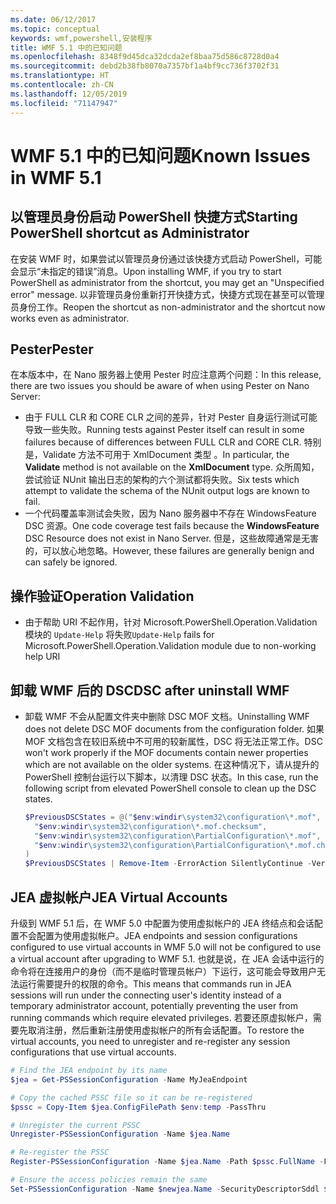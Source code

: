 ```yaml
---
ms.date: 06/12/2017
ms.topic: conceptual
keywords: wmf,powershell,安装程序
title: WMF 5.1 中的已知问题
ms.openlocfilehash: 8348f9d45dca32dcda2ef8baa75d586c8728d0a4
ms.sourcegitcommit: debd2b38fb8070a7357bf1a4bf9cc736f3702f31
ms.translationtype: HT
ms.contentlocale: zh-CN
ms.lasthandoff: 12/05/2019
ms.locfileid: "71147947"
---
```

# <a name="known-issues-in-wmf-51"></a><span data-ttu-id="aaa52-103">WMF 5.1 中的已知问题</span><span class="sxs-lookup"><span data-stu-id="aaa52-103">Known Issues in WMF 5.1</span></span>

## <a name="starting-powershell-shortcut-as-administrator"></a><span data-ttu-id="aaa52-104">以管理员身份启动 PowerShell 快捷方式</span><span class="sxs-lookup"><span data-stu-id="aaa52-104">Starting PowerShell shortcut as Administrator</span></span>

<span data-ttu-id="aaa52-105">在安装 WMF 时，如果尝试以管理员身份通过该快捷方式启动 PowerShell，可能会显示“未指定的错误”消息。</span><span class="sxs-lookup"><span data-stu-id="aaa52-105">Upon installing WMF, if you try to start PowerShell as administrator from the shortcut, you may get an "Unspecified error" message.</span></span> <span data-ttu-id="aaa52-106">以非管理员身份重新打开快捷方式，快捷方式现在甚至可以管理员身份工作。</span><span class="sxs-lookup"><span data-stu-id="aaa52-106">Reopen the shortcut as non-administrator and the shortcut now works even as administrator.</span></span>

## <a name="pester"></a><span data-ttu-id="aaa52-107">Pester</span><span class="sxs-lookup"><span data-stu-id="aaa52-107">Pester</span></span>

<span data-ttu-id="aaa52-108">在本版本中，在 Nano 服务器上使用 Pester 时应注意两个问题：</span><span class="sxs-lookup"><span data-stu-id="aaa52-108">In this release, there are two issues you should be aware of when using Pester on Nano Server:</span></span>

- <span data-ttu-id="aaa52-109">由于 FULL CLR 和 CORE CLR 之间的差异，针对 Pester 自身运行测试可能导致一些失败。</span><span class="sxs-lookup"><span data-stu-id="aaa52-109">Running tests against Pester itself can result in some failures because of differences between FULL CLR and CORE CLR.</span></span> <span data-ttu-id="aaa52-110">特别是，Validate 方法不可用于 XmlDocument 类型   。</span><span class="sxs-lookup"><span data-stu-id="aaa52-110">In particular, the **Validate** method is not available on the **XmlDocument** type.</span></span> <span data-ttu-id="aaa52-111">众所周知，尝试验证 NUnit 输出日志的架构的六个测试都将失败。</span><span class="sxs-lookup"><span data-stu-id="aaa52-111">Six tests which attempt to validate the schema of the NUnit output logs are known to fail.</span></span>
- <span data-ttu-id="aaa52-112">一个代码覆盖率测试会失败，因为 Nano 服务器中不存在 WindowsFeature  DSC 资源。</span><span class="sxs-lookup"><span data-stu-id="aaa52-112">One code coverage test fails because the **WindowsFeature** DSC Resource does not exist in Nano Server.</span></span> <span data-ttu-id="aaa52-113">但是，这些故障通常是无害的，可以放心地忽略。</span><span class="sxs-lookup"><span data-stu-id="aaa52-113">However, these failures are generally benign and can safely be ignored.</span></span>

## <a name="operation-validation"></a><span data-ttu-id="aaa52-114">操作验证</span><span class="sxs-lookup"><span data-stu-id="aaa52-114">Operation Validation</span></span>

- <span data-ttu-id="aaa52-115">由于帮助 URI 不起作用，针对 Microsoft.PowerShell.Operation.Validation 模块的 `Update-Help` 将失败</span><span class="sxs-lookup"><span data-stu-id="aaa52-115">`Update-Help` fails for Microsoft.PowerShell.Operation.Validation module due to non-working help URI</span></span>

## <a name="dsc-after-uninstall-wmf"></a><span data-ttu-id="aaa52-116">卸载 WMF 后的 DSC</span><span class="sxs-lookup"><span data-stu-id="aaa52-116">DSC after uninstall WMF</span></span>

- <span data-ttu-id="aaa52-117">卸载 WMF 不会从配置文件夹中删除 DSC MOF 文档。</span><span class="sxs-lookup"><span data-stu-id="aaa52-117">Uninstalling WMF does not delete DSC MOF documents from the configuration folder.</span></span> <span data-ttu-id="aaa52-118">如果 MOF 文档包含在较旧系统中不可用的较新属性，DSC 将无法正常工作。</span><span class="sxs-lookup"><span data-stu-id="aaa52-118">DSC won't work properly if the MOF documents contain newer properties which are not available on the older systems.</span></span> <span data-ttu-id="aaa52-119">在这种情况下，请从提升的 PowerShell 控制台运行以下脚本，以清理 DSC 状态。</span><span class="sxs-lookup"><span data-stu-id="aaa52-119">In this case, run the following script from elevated PowerShell console to clean up the DSC states.</span></span>

  ```powershell
  $PreviousDSCStates = @("$env:windir\system32\configuration\*.mof",
    "$env:windir\system32\configuration\*.mof.checksum",
    "$env:windir\system32\configuration\PartialConfiguration\*.mof",
    "$env:windir\system32\configuration\PartialConfiguration\*.mof.checksum"
  )
  $PreviousDSCStates | Remove-Item -ErrorAction SilentlyContinue -Verbose
  ```

## <a name="jea-virtual-accounts"></a><span data-ttu-id="aaa52-120">JEA 虚拟帐户</span><span class="sxs-lookup"><span data-stu-id="aaa52-120">JEA Virtual Accounts</span></span>

<span data-ttu-id="aaa52-121">升级到 WMF 5.1 后，在 WMF 5.0 中配置为使用虚拟帐户的 JEA 终结点和会话配置不会配置为使用虚拟帐户。</span><span class="sxs-lookup"><span data-stu-id="aaa52-121">JEA endpoints and session configurations configured to use virtual accounts in WMF 5.0 will not be configured to use a virtual account after upgrading to WMF 5.1.</span></span> <span data-ttu-id="aaa52-122">也就是说，在 JEA 会话中运行的命令将在连接用户的身份（而不是临时管理员帐户）下运行，这可能会导致用户无法运行需要提升的权限的命令。</span><span class="sxs-lookup"><span data-stu-id="aaa52-122">This means that commands run in JEA sessions will run under the connecting user's identity instead of a temporary administrator account, potentially preventing the user from running commands which require elevated privileges.</span></span> <span data-ttu-id="aaa52-123">若要还原虚拟帐户，需要先取消注册，然后重新注册使用虚拟帐户的所有会话配置。</span><span class="sxs-lookup"><span data-stu-id="aaa52-123">To restore the virtual accounts, you need to unregister and re-register any session configurations that use virtual accounts.</span></span>

```powershell
# Find the JEA endpoint by its name
$jea = Get-PSSessionConfiguration -Name MyJeaEndpoint

# Copy the cached PSSC file so it can be re-registered
$pssc = Copy-Item $jea.ConfigFilePath $env:temp -PassThru

# Unregister the current PSSC
Unregister-PSSessionConfiguration -Name $jea.Name

# Re-register the PSSC
Register-PSSessionConfiguration -Name $jea.Name -Path $pssc.FullName -Force

# Ensure the access policies remain the same
Set-PSSessionConfiguration -Name $newjea.Name -SecurityDescriptorSddl $jea.SecurityDescriptorSddl
```